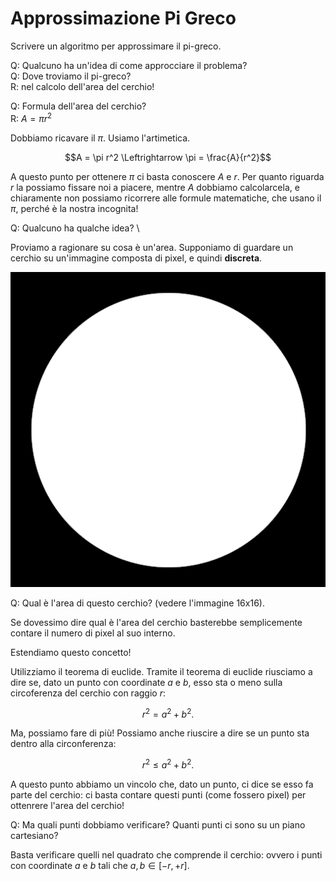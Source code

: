# Approssimazione Pi Greco

Scrivere un algoritmo per approssimare il pi-greco.

Q: Qualcuno ha un'idea di come approcciare il problema? \
Q: Dove troviamo il pi-greco? \
R: nel calcolo dell'area del cerchio!

Q: Formula dell'area del cerchio? \
R: $A = \pi r^2$

Dobbiamo ricavare il $\pi$. Usiamo l'artimetica.

$$A = \pi r^2 \Leftrightarrow \pi = \frac{A}{r^2}$$

A questo punto per ottenere $\pi$ ci basta conoscere $A$ e $r$. Per
quanto riguarda $r$ la possiamo fissare noi a piacere, mentre $A$
dobbiamo calcolarcela, e chiaramente non possiamo ricorrere alle
formule matematiche, che usano il $\pi$, perché è la nostra incognita!

Q: Qualcuno ha qualche idea? \

Proviamo a ragionare su cosa è un'area. Supponiamo di guardare un
cerchio su un'immagine composta di pixel, e quindi **discreta**.

![cerchio](./img/circle-large.png)

Q: Qual è l'area di questo cerchio? (vedere l'immagine 16x16).

Se dovessimo dire qual è l'area del cerchio basterebbe semplicemente
contare il numero di pixel al suo interno.

Estendiamo questo concetto!

Utilizziamo il teorema di euclide. Tramite il teorema di euclide
riusciamo a dire se, dato un punto con coordinate $a$ e $b$, esso sta
o meno sulla circoferenza del cerchio con raggio $r$:

$$r^2 = a^2 + b^2.$$

Ma, possiamo fare di più! Possiamo anche riuscire a dire se un punto
sta dentro alla circonferenza:

$$r^2 \leq a^2 + b^2.$$

A questo punto abbiamo un vincolo che, dato un punto, ci dice se esso
fa parte del cerchio: ci basta contare questi punti (come fossero
pixel) per ottenrere l'area del cerchio!

Q: Ma quali punti dobbiamo verificare? Quanti punti ci sono su un
piano cartesiano?

Basta verificare quelli nel quadrato che comprende il cerchio: ovvero
i punti con coordinate $a$ e $b$ tali che $a, b \in [ -r, +r ]$.
